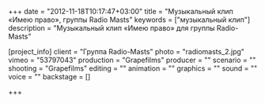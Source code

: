 +++
date = "2012-11-18T10:17:47+03:00"
title = "Музыкальный клип «Имею право», группы Radio Masts"
keywords = ["музыкальный клип"]
description = "Музыкальный клип «Имею право» для группы Radio-Masts"

[project_info]
    client = "Группа Radio-Masts"
    photo = "radiomasts_2.jpg"
    vimeo = "53797043"
    production = "Grapefilms"
    producer = ""
    scenario = ""
    shooting = "Grapefilms"
    editing = ""
    animation = ""
    graphics = ""
    sound = ""
    voice = ""
    backstage = []

+++

